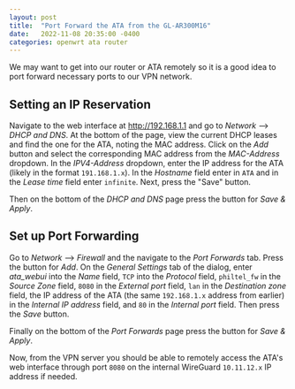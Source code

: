 ```yaml
---
layout: post
title:  "Port Forward the ATA from the GL-AR300M16"
date:   2022-11-08 20:35:00 -0400
categories: openwrt ata router
---
```


We may want to get into our router or ATA remotely so it is a good idea to port forward necessary ports to our VPN network.

## Setting an IP Reservation

Navigate to the web interface at <http://192.168.1.1> and go to *Network* --> *DHCP and DNS*. At the bottom of the page, view the current DHCP leases and find the one for the ATA, noting the MAC address. Click on the *Add* button and select the corresponding MAC address from the *MAC-Address* dropdown. In the *IPV4-Address* dropdown, enter the IP address for the ATA (likely in the format `191.168.1.x`). In the *Hostname* field enter in `ATA` and in the *Lease time* field enter `infinite`. Next, press the "Save" button. 

Then on the bottom of the *DHCP and DNS* page press the button for *Save & Apply*.

## Set up Port Forwarding

Go to *Network* --> *Firewall* and the navigate to the *Port Forwards* tab. Press the button for *Add*. On the *General Settings* tab of the dialog, enter *ata_webui* into the *Name* field, `TCP` into the *Protocol* field, `philtel_fw` in the *Source Zone* field, `8080` in the *External port* field, `lan` in the *Destination zone* field, the IP address of the ATA (the same `192.168.1.x` address from earlier) in the *Internal IP address* field, and `80` in the *Internal port* field. Then press the *Save* button.

Finally on the bottom of the *Port Forwards* page press the button for *Save & Apply*.

Now, from the VPN server you should be able to remotely access the ATA's web interface through port `8080` on the internal WireGuard `10.11.12.x` IP address if needed.